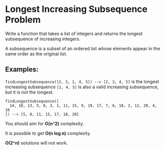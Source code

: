 # Longest Increasing Subsequence Problem

Write a function that takes a list of integers and returns the
longest subsequence of increasing integers.

A subsequence is a subset of an ordered list whose elements appear
in the same order as the original list.

## Examples:
`findLongestSubsequence([2, 3, 1, 4, 5]) --> [2, 3, 4, 5]` is the longest increasing subsequence `[1, 4, 5]` is also a valid increasing subsequence, but it is not the longest.

```
findLongestSubsequence([
  14, 10, 13, 5, 8, 3, 1, 11, 15, 9, 19, 17, 7, 6, 18, 2, 12, 20, 4, 16
]) --> [5, 8, 11, 15, 17, 18, 20]
```

You should aim for **O(n^2)** complexity.

It is possible to get **O(n log n)** complexity.

**O(2^n)** solutions will not work.
